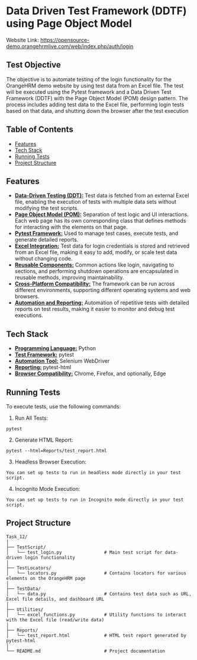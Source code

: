 # Data Driven Test Framework (DDTF) using Page Object Model

Website Link: https://opensource-demo.orangehrmlive.com/web/index.php/auth/login

## Test Objective
The objective is to automate testing of the login functionality for the OrangeHRM demo website by using test data from an Excel file. The test will be executed using the Pytest framework and a Data Driven Test Framework (DDTF) with the Page Object Model (POM) design pattern. The process includes adding test data to the Excel file, performing login tests based on that data, and shutting down the browser after the test execution

## Table of Contents
+ [Features]()
+ [Tech Stack]()
+ [Running Tests]()
+ [Project Structure]()

 
## Features
+ <ins>**Data-Driven Testing (DDT):**</ins> Test data is fetched from an external Excel file, enabling the execution of tests with multiple data sets without modifying the test scripts.
+ <ins>**Page Object Model (POM):**</ins> Separation of test logic and UI interactions. Each web page has its own corresponding class that defines methods for interacting with the elements on that page.
+ <ins>**Pytest Framework:**</ins> Used to manage test cases, execute tests, and generate detailed reports.
+ <ins>**Excel Integration:**</ins> Test data for login credentials is stored and retrieved from an Excel file, making it easy to add, modify, or scale test data without changing code.
+ <ins>**Reusable Components:**</ins> Common actions like login, navigating to sections, and performing shutdown operations are encapsulated in reusable methods, improving maintainability.
+ <ins>**Cross-Platform Compatibility:**</ins> The framework can be run across different environments, supporting different operating systems and web browsers.
+ <ins>**Automation and Reporting:**</ins> Automation of repetitive tests with detailed reports on test results, making it easier to monitor and debug test executions.

## Tech Stack
* <ins>**Programming Language:**</ins> Python
* <ins>**Test Framework:**</ins> pytest
* <ins>**Automation Tool:**</ins> Selenium WebDriver
* <ins>**Reporting:**</ins> pytest-html
* <ins>**Browser Compatibility:**</ins> Chrome, Firefox, and optionally, Edge

## Running Tests
To execute tests, use the following commands:

1. Run All Tests:
```
pytest
```
2. Generate HTML Report:
```
pytest --html=Reports/test_report.html
```
3. Headless Browser Execution:
```
You can set up tests to run in headless mode directly in your test script.
```
4. Incognito Mode Execution:
```
You can set up tests to run in Incognito mode directly in your test script.
```

## Project Structure
```
Task_12/
│
├── TestScript/
│   └── test_login.py                # Main test script for data-driven login functionality
│
├── TestLocators/
│   └── locators.py                  # Contains locators for various elements on the OrangeHRM page
│
├── TestData/
│   └── data.py                      # Contains test data such as URL, Excel file details, and dashboard URL
│
├── Utilities/
│   └── excel_functions.py           # Utility functions to interact with the Excel file (read/write data)
│
├── Reports/
│   └── test_report.html             # HTML test report generated by pytest-html
│
└── README.md                        # Project documentation
```
